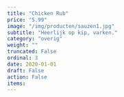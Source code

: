 ```yaml
---
title: "Chicken Rub"
price: "5.99"
image: "/img/producten/sauzen1.jpg"
subtitle: "Heerlijk op kip, varken."
category: "overig"
weight: ""
truncated: False
ordinal: 3
date: 2020-01-01
draft: False
action: False
items: 
---
```

